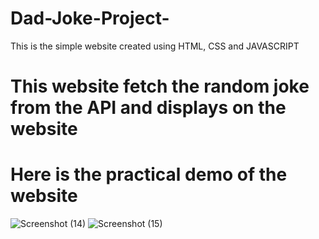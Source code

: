 # Dad-Joke-Project-
This is the simple  website created using HTML, CSS and JAVASCRIPT
# This website fetch the random joke from the API and displays on the website
# Here is the practical demo of the website

![Screenshot (14)](https://github.com/pandeyrohan/Dad-Joke-Project-/assets/79366738/5f007ef8-e482-4d2d-84e7-21fbf4d02a48)
![Screenshot (15)](https://github.com/pandeyrohan/Dad-Joke-Project-/assets/79366738/caa5f792-968f-4836-b10a-eef3a26dfc3f)
